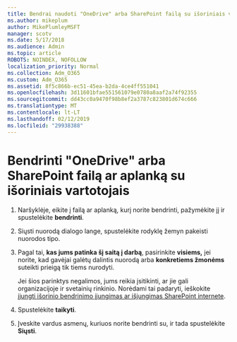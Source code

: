 ```yaml
---
title: Bendrai naudoti "OneDrive" arba SharePoint failą su išoriniais vartotojais
ms.author: mikeplum
author: MikePlumleyMSFT
manager: scotv
ms.date: 5/17/2018
ms.audience: Admin
ms.topic: article
ROBOTS: NOINDEX, NOFOLLOW
localization_priority: Normal
ms.collection: Adm_O365
ms.custom: Adm_O365
ms.assetid: 8f5c866b-ec51-45ea-b2da-4ce4ff551041
ms.openlocfilehash: 3d11601bfae551561079e0780a8aaf2a74f92355
ms.sourcegitcommit: dd43cc0a9470f98b8ef2a3787c823801d674c666
ms.translationtype: MT
ms.contentlocale: lt-LT
ms.lasthandoff: 02/12/2019
ms.locfileid: "29938388"
---
```

# <a name="share-a-onedrive-or-sharepoint-file-or-folder-with-external-users"></a>Bendrinti "OneDrive" arba SharePoint failą ar aplanką su išoriniais vartotojais

1. Naršyklėje, eikite į failą ar aplanką, kurį norite bendrinti, pažymėkite jį ir spustelėkite **bendrinti**.
    
2. Siųsti nuorodą dialogo lange, spustelėkite rodyklę žemyn pakeisti nuorodos tipo.
    
3. Pagal tai, **kas jums patinka šį saitą į darbą**, pasirinkite **visiems,** jei norite, kad gavėjai galėtų dalintis nuorodą arba **konkretiems žmonėms** suteikti prieigą tik tiems nurodyti. 
    
    Jei šios parinktys negalimos, jums reikia įsitikinti, ar jie gali organizacijoje ir svetainių rinkinio. Norėdami tai padaryti, ieškokite [įjungti išorinio bendrinimo įjungimas ar išjungimas SharePoint internete](https://go.microsoft.com/fwlink/?linkid=866426).
    
4. Spustelėkite **taikyti**.
    
5. Įveskite vardus asmenų, kuriuos norite bendrinti su, ir tada spustelėkite **Siųsti**.
    

